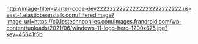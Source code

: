 http://image-filter-starter-code-dev22222222222222222222222222.us-east-1.elasticbeanstalk.com/filteredimage?image_url=https://c0.lestechnophiles.com/images.frandroid.com/wp-content/uploads/2021/06/windows-11-logo-hero-1200x675.jpg?key=45641f5b